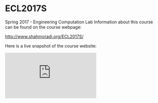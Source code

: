 # ECL2017S
 Spring 2017 - Engineering Computation Lab
 Information about this course can be found on the course webpage:
 
 http://www.shahmoradi.org/ECL2017S/

Here is a live snapshot of the course website:

<iframe src="http://www.shahmoradi.org/ECL2017S/index.html" frameborder="0">
</iframe>
